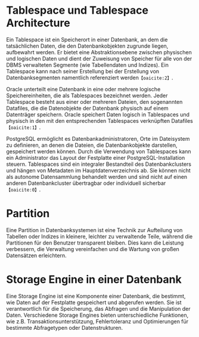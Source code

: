 # Tablespace und Tablespace Architecture

Ein Tablespace ist ein Speicherort in einer Datenbank, an dem die tatsächlichen Daten, die den Datenbankobjekten zugrunde liegen, aufbewahrt werden. Er bietet eine Abstraktionsebene zwischen physischen und logischen Daten und dient der Zuweisung von Speicher für alle von der DBMS verwalteten Segmente (wie Tabellendaten und Indizes). Ein Tablespace kann nach seiner Erstellung bei der Erstellung von Datenbanksegmenten namentlich referenziert werden&#8203;``【oaicite:2】``&#8203;.

Oracle unterteilt eine Datenbank in eine oder mehrere logische Speichereinheiten, die als Tablespaces bezeichnet werden. Jeder Tablespace besteht aus einer oder mehreren Dateien, den sogenannten Datafiles, die die Datenobjekte der Datenbank physisch auf einem Datenträger speichern. Oracle speichert Daten logisch in Tablespaces und physisch in den mit den entsprechenden Tablespaces verknüpften Datafiles&#8203;``【oaicite:1】``&#8203;.

PostgreSQL ermöglicht es Datenbankadministratoren, Orte im Dateisystem zu definieren, an denen die Dateien, die Datenbankobjekte darstellen, gespeichert werden können. Durch die Verwendung von Tablespaces kann ein Administrator das Layout der Festplatte einer PostgreSQL-Installation steuern. Tablespaces sind ein integraler Bestandteil des Datenbankclusters und hängen von Metadaten im Hauptdatenverzeichnis ab. Sie können nicht als autonome Datensammlung behandelt werden und sind nicht auf einen anderen Datenbankcluster übertragbar oder individuell sicherbar&#8203;``【oaicite:0】``&#8203;.

# Partition

Eine Partition in Datenbanksystemen ist eine Technik zur Aufteilung von Tabellen oder Indizes in kleinere, leichter zu verwaltende Teile, während die Partitionen für den Benutzer transparent bleiben. Dies kann die Leistung verbessern, die Verwaltung vereinfachen und die Wartung von großen Datensätzen erleichtern.

# Storage Engine in einer Datenbank

Eine Storage Engine ist eine Komponente einer Datenbank, die bestimmt, wie Daten auf der Festplatte gespeichert und abgerufen werden. Sie ist verantwortlich für die Speicherung, das Abfragen und die Manipulation der Daten. Verschiedene Storage Engines bieten unterschiedliche Funktionen, wie z.B. Transaktionsunterstützung, Fehlertoleranz und Optimierungen für bestimmte Abfragetypen oder Datenstrukturen.
